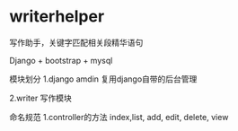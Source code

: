 # writerhelper
写作助手，关键字匹配相关段精华语句

Django + bootstrap + mysql

模块划分
1.django amdin  复用django自带的后台管理

2.writer 写作模块


命名规范
1.controller的方法
index,list, add, edit, delete, view

